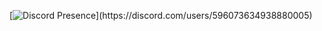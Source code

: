 [![Discord Presence](https://lanyard-profile-readme.vercel.app/api/596073634938880005?theme=light&bg=809ecf&animated=false&hideDiscrim=true&borderRadius=50px&idleMessage=Probably%20doing%20something%20else...)](https://discord.com/users/596073634938880005)
